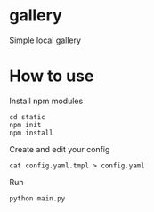 # gallery
Simple local gallery

# How to use
Install npm modules
```
cd static
npm init
npm install
```
Create and edit your config
```
cat config.yaml.tmpl > config.yaml
```
Run
```
python main.py
```